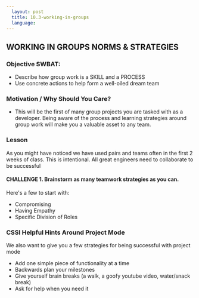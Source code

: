 ```yaml
---
  layout: post
  title: 10.3-working-in-groups
  language: 
---
```

## WORKING IN GROUPS NORMS & STRATEGIES 

### Objective SWBAT:
* Describe how  group work is a SKILL and a PROCESS
* Use concrete actions to help form a well-oiled dream team

### Motivation / Why Should You Care?
* This will be the first of many group projects you are tasked with as a developer. Being aware of the process and learning strategies around group work will make you a valuable asset to any team.

### Lesson
As you might have noticed we have used pairs and teams often in the first 2 weeks of class. This is intentional. All great engineers need to collaborate to be successful 

#### CHALLENGE 1. Brainstorm as many teamwork strategies as you can. 
Here's a few to start with:
* Compromising
* Having Empathy
* Specific Division of Roles

### CSSI Helpful Hints Around Project Mode
We also want to give you a few strategies for being successful with project mode
* Add one simple piece of functionality at a time
* Backwards plan your milestones
* Give yourself brain breaks (a walk, a goofy youtube video, water/snack break)
* Ask for help when you need it

